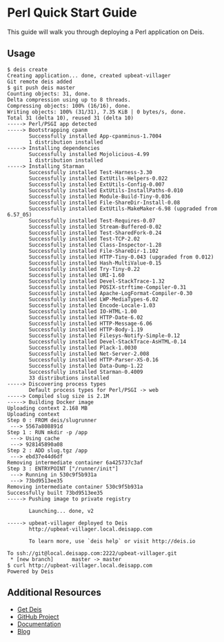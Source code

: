 # Perl Quick Start Guide

This guide will walk you through deploying a Perl application on Deis.

## Usage

    $ deis create
    Creating application... done, created upbeat-villager
    Git remote deis added
    $ git push deis master
    Counting objects: 31, done.
    Delta compression using up to 8 threads.
    Compressing objects: 100% (16/16), done.
    Writing objects: 100% (31/31), 7.35 KiB | 0 bytes/s, done.
    Total 31 (delta 10), reused 31 (delta 10)
    -----> Perl/PSGI app detected
    -----> Bootstrapping cpanm
           Successfully installed App-cpanminus-1.7004
           1 distribution installed
    -----> Installing dependencies
           Successfully installed Mojolicious-4.99
           1 distribution installed
    -----> Installing Starman
           Successfully installed Test-Harness-3.30
           Successfully installed ExtUtils-Helpers-0.022
           Successfully installed ExtUtils-Config-0.007
           Successfully installed ExtUtils-InstallPaths-0.010
           Successfully installed Module-Build-Tiny-0.036
           Successfully installed File-ShareDir-Install-0.08
           Successfully installed ExtUtils-MakeMaker-6.98 (upgraded from 6.57_05)
           Successfully installed Test-Requires-0.07
           Successfully installed Stream-Buffered-0.02
           Successfully installed Test-SharedFork-0.24
           Successfully installed Test-TCP-2.02
           Successfully installed Class-Inspector-1.28
           Successfully installed File-ShareDir-1.102
           Successfully installed HTTP-Tiny-0.043 (upgraded from 0.012)
           Successfully installed Hash-MultiValue-0.15
           Successfully installed Try-Tiny-0.22
           Successfully installed URI-1.60
           Successfully installed Devel-StackTrace-1.32
           Successfully installed POSIX-strftime-Compiler-0.31
           Successfully installed Apache-LogFormat-Compiler-0.30
           Successfully installed LWP-MediaTypes-6.02
           Successfully installed Encode-Locale-1.03
           Successfully installed IO-HTML-1.00
           Successfully installed HTTP-Date-6.02
           Successfully installed HTTP-Message-6.06
           Successfully installed HTTP-Body-1.19
           Successfully installed Filesys-Notify-Simple-0.12
           Successfully installed Devel-StackTrace-AsHTML-0.14
           Successfully installed Plack-1.0030
           Successfully installed Net-Server-2.008
           Successfully installed HTTP-Parser-XS-0.16
           Successfully installed Data-Dump-1.22
           Successfully installed Starman-0.4009
           33 distributions installed
    -----> Discovering process types
           Default process types for Perl/PSGI -> web
    -----> Compiled slug size is 2.1M
    -----> Building Docker image
    Uploading context 2.168 MB
    Uploading context
    Step 0 : FROM deis/slugrunner
     ---> 5567a808891d
    Step 1 : RUN mkdir -p /app
     ---> Using cache
     ---> 928145890a08
    Step 2 : ADD slug.tgz /app
     ---> ebd37e44d6df
    Removing intermediate container 6a425737c3af
    Step 3 : ENTRYPOINT ["/runner/init"]
     ---> Running in 530c9f5b931a
     ---> 73bd9513ee35
    Removing intermediate container 530c9f5b931a
    Successfully built 73bd9513ee35
    -----> Pushing image to private registry

           Launching... done, v2

    -----> upbeat-villager deployed to Deis
           http://upbeat-villager.local.deisapp.com

           To learn more, use `deis help` or visit http://deis.io

    To ssh://git@local.deisapp.com:2222/upbeat-villager.git
     * [new branch]      master -> master
    $ curl http://upbeat-villager.local.deisapp.com
    Powered by Deis

## Additional Resources

* [Get Deis](http://deis.io/get-deis/)
* [GitHub Project](https://github.com/deis/deis)
* [Documentation](http://docs.deis.io/)
* [Blog](http://deis.io/blog/)
